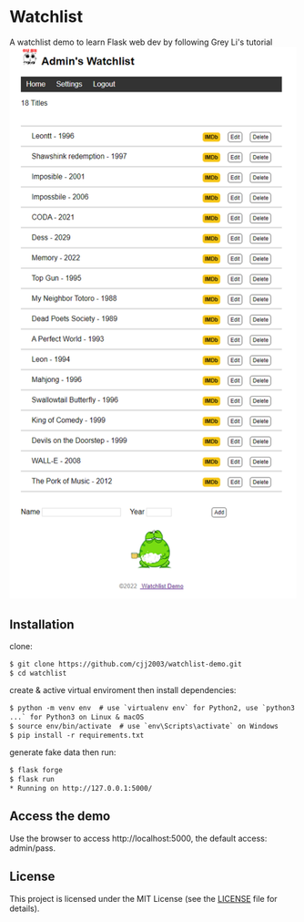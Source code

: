 # Watchlist

A watchlist demo to learn Flask web dev by following Grey Li's tutorial
![image](https://github.com/cjj2003/watchlist-demo/blob/main/watchlist/static/images/index.png)


## Installation

clone:
```
$ git clone https://github.com/cjj2003/watchlist-demo.git
$ cd watchlist
```
create & active virtual enviroment then install dependencies:
```
$ python -m venv env  # use `virtualenv env` for Python2, use `python3 ...` for Python3 on Linux & macOS
$ source env/bin/activate  # use `env\Scripts\activate` on Windows
$ pip install -r requirements.txt
```

generate fake data then run:
```
$ flask forge
$ flask run
* Running on http://127.0.0.1:5000/
```

## Access the demo
Use the browser to access http://localhost:5000, the default access: admin/pass.

## License

This project is licensed under the MIT License (see the
[LICENSE](LICENSE) file for details).






